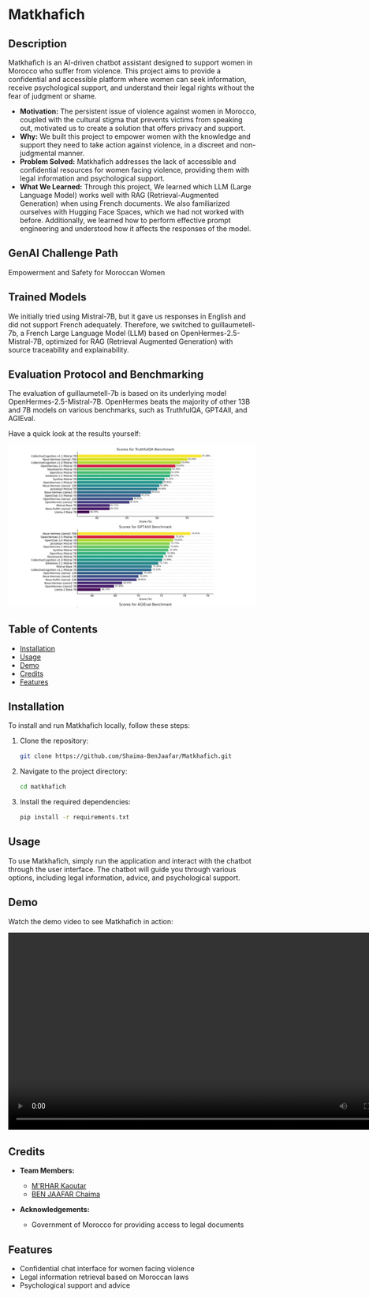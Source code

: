 # Matkhafich

## Description

Matkhafich is an AI-driven chatbot assistant designed to support women in Morocco who suffer from violence. This project aims to provide a confidential and accessible platform where women can seek information, receive psychological support, and understand their legal rights without the fear of judgment or shame.

- **Motivation:** The persistent issue of violence against women in Morocco, coupled with the cultural stigma that prevents victims from speaking out, motivated us to create a solution that offers privacy and support.
- **Why:** We built this project to empower women with the knowledge and support they need to take action against violence, in a discreet and non-judgmental manner.
- **Problem Solved:** Matkhafich addresses the lack of accessible and confidential resources for women facing violence, providing them with legal information and psychological support.
- **What We Learned:** Through this project, We learned which LLM (Large Language Model) works well with RAG (Retrieval-Augmented Generation) when using French documents. We also familiarized ourselves with Hugging Face Spaces, which we had not worked with before. Additionally, we learned how to perform effective prompt engineering and understood how it affects the responses of the model.

## GenAI Challenge Path
Empowerment and Safety for Moroccan Women

## Trained Models
We initially tried using Mistral-7B, but it gave us responses in English and did not support French adequately. Therefore, we switched to guillaumetell-7b, a French Large Language Model (LLM) based on OpenHermes-2.5-Mistral-7B, optimized for RAG (Retrieval Augmented Generation) with source traceability and explainability.

## Evaluation Protocol and Benchmarking
The evaluation of guillaumetell-7b is based on its underlying model OpenHermes-2.5-Mistral-7B. 
OpenHermes beats the majority of other 13B and 7B models on various benchmarks, such as TruthfulQA, GPT4All, and AGIEval.

Have a quick look at the results yourself:

![Evaluation](assets/images/evaluation.PNG)

## Table of Contents

- [Installation](#installation)
- [Usage](#usage)
- [Demo](#demo)
- [Credits](#credits)
- [Features](#features)

## Installation

To install and run Matkhafich locally, follow these steps:

1. Clone the repository:
    ```bash
    git clone https://github.com/Shaima-BenJaafar/Matkhafich.git
    ```
2. Navigate to the project directory:
    ```bash
    cd matkhafich
    ```
3. Install the required dependencies:
    ```bash
    pip install -r requirements.txt
    ```

## Usage

To use Matkhafich, simply run the application and interact with the chatbot through the user interface. The chatbot will guide you through various options, including legal information, advice, and psychological support.

## Demo

Watch the demo video to see Matkhafich in action:

<video width="800" controls>
  <source src="assets/videos/demo.avi" type="video/avi">
  Your browser does not support the video tag.
</video>


## Credits

- **Team Members:**
  - [M'RHAR Kaoutar](https://www.linkedin.com/in/kaoutar-m%E2%80%99rhar-9051b7234/)
  - [BEN JAAFAR Chaima](https://www.linkedin.com/in/chaima-ben-jaafar-103481277/)

- **Acknowledgements:**
  - Government of Morocco for providing access to legal documents

## Features

- Confidential chat interface for women facing violence
- Legal information retrieval based on Moroccan laws
- Psychological support and advice

